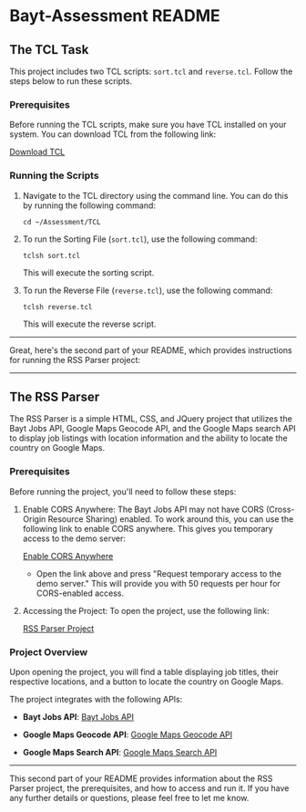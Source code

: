 # Bayt-Assessment README

## The TCL Task

This project includes two TCL scripts: `sort.tcl` and `reverse.tcl`. Follow the steps below to run these scripts.

### Prerequisites

Before running the TCL scripts, make sure you have TCL installed on your system. You can download TCL from the following link:

[Download TCL](https://www.activestate.com/products/tcl/)

### Running the Scripts

1. Navigate to the TCL directory using the command line. You can do this by running the following command:

   ```
   cd ~/Assessment/TCL
   ```

2. To run the Sorting File (`sort.tcl`), use the following command:

   ```
   tclsh sort.tcl
   ```

   This will execute the sorting script.

3. To run the Reverse File (`reverse.tcl`), use the following command:

   ```
   tclsh reverse.tcl
   ```

   This will execute the reverse script.

---


Great, here's the second part of your README, which provides instructions for running the RSS Parser project:

---

## The RSS Parser

The RSS Parser is a simple HTML, CSS, and JQuery project that utilizes the Bayt Jobs API, Google Maps Geocode API, and the Google Maps search API to display job listings with location information and the ability to locate the country on Google Maps.

### Prerequisites

Before running the project, you'll need to follow these steps:

1. Enable CORS Anywhere: The Bayt Jobs API may not have CORS (Cross-Origin Resource Sharing) enabled. To work around this, you can use the following link to enable CORS anywhere. This gives you temporary access to the demo server:

   [Enable CORS Anywhere](https://cors-anywhere.herokuapp.com/corsdemo)
   
   - Open the link above and press "Request temporary access to the demo server." This will provide you with 50 requests per hour for CORS-enabled access.

2. Accessing the Project: To open the project, use the following link:

   [RSS Parser Project](https://omarmohammed19.github.io/Bayt-Assessment/Assessment/RSS%20Parser/job-listings.html)

### Project Overview

Upon opening the project, you will find a table displaying job titles, their respective locations, and a button to locate the country on Google Maps.

The project integrates with the following APIs:

- **Bayt Jobs API**: [Bayt Jobs API](https://careers.moveoneinc.com/rss/all-rss.xml/)

- **Google Maps Geocode API**: [Google Maps Geocode API](https://maps.googleapis.com/maps/api/geocode/json?address=""&key="")

- **Google Maps Search API**: [Google Maps Search API](https://www.google.com/maps/search/?api=1&query=LATITUDE,LONGITUDE)

---

This second part of your README provides information about the RSS Parser project, the prerequisites, and how to access and run it. If you have any further details or questions, please feel free to let me know.
